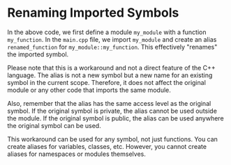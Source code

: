 # Renaming Imported Symbols
In the above code, we first define a module `my_module` with a function `my_function`. In the `main.cpp` file, we import `my_module` and create an alias `renamed_function` for `my_module::my_function`. This effectively "renames" the imported symbol.

Please note that this is a workaround and not a direct feature of the C++ language. The alias is not a new symbol but a new name for an existing symbol in the current scope. Therefore, it does not affect the original module or any other code that imports the same module.

Also, remember that the alias has the same access level as the original symbol. If the original symbol is private, the alias cannot be used outside the module. If the original symbol is public, the alias can be used anywhere the original symbol can be used.

This workaround can be used for any symbol, not just functions. You can create aliases for variables, classes, etc. However, you cannot create aliases for namespaces or modules themselves.